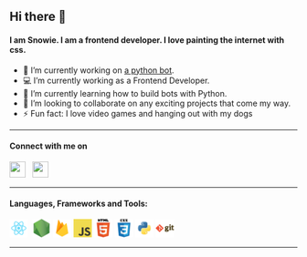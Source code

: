 ## Hi there 👋
#### I am Snowie. I am a frontend developer. I love painting the internet with css.

- 🔭 I’m currently working on [a python bot](https://github.com/snowiesuet/DiscordVolNode).
- :computer: I’m currently working as a Frontend Developer.
- 🌱 I’m currently learning how to build bots with Python.
- 👯 I’m looking to collaborate on any exciting projects that come my way.
- ⚡ Fun fact: I love video games and hanging out with my dogs

---

#### Connect with me on
[<img height="28" width="28" src="https://cdn.jsdelivr.net/npm/simple-icons@v3/icons/linkedin.svg" />](https://www.linkedin.com/in/snowieleung/)&nbsp;&nbsp;
[<img height="28" width="28" src="https://cdn.jsdelivr.net/npm/simple-icons@v3/icons/gmail.svg" />](mailto:snowiesuet@gmail.com)

---

#### Languages, Frameworks and Tools:

<img height="32" width="32" src="https://raw.githubusercontent.com/github/explore/80688e429a7d4ef2fca1e82350fe8e3517d3494d/topics/react/react.png"/>&nbsp;
<img height="32" width="32" src="https://raw.githubusercontent.com/github/explore/80688e429a7d4ef2fca1e82350fe8e3517d3494d/topics/nodejs/nodejs.png"/>&nbsp;<img height="32" width="32" src="https://raw.githubusercontent.com/github/explore/80688e429a7d4ef2fca1e82350fe8e3517d3494d/topics/firebase/firebase.png"/>&nbsp;<img height="32" width="32" src="https://raw.githubusercontent.com/github/explore/80688e429a7d4ef2fca1e82350fe8e3517d3494d/topics/javascript/javascript.png"/>&nbsp;<img height="32" width="32" src="https://raw.githubusercontent.com/github/explore/80688e429a7d4ef2fca1e82350fe8e3517d3494d/topics/html/html.png"/>&nbsp;<img height="32" width="32" src="https://raw.githubusercontent.com/github/explore/80688e429a7d4ef2fca1e82350fe8e3517d3494d/topics/css/css.png"/>&nbsp;<img height="32" width="32" src="https://raw.githubusercontent.com/github/explore/80688e429a7d4ef2fca1e82350fe8e3517d3494d/topics/python/python.png"/>&nbsp;<img height="32" width="32" src="https://raw.githubusercontent.com/github/explore/80688e429a7d4ef2fca1e82350fe8e3517d3494d/topics/git/git.png"/>

---
